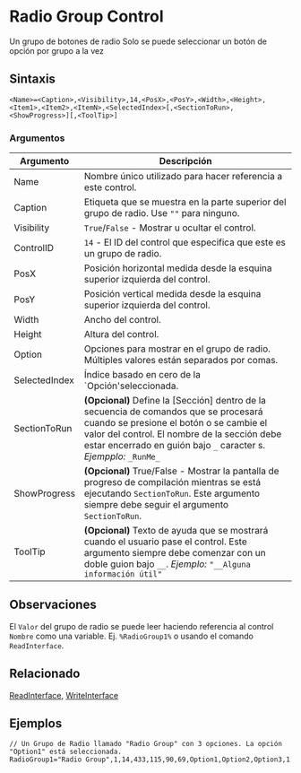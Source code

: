 # Radio Group Control

Un grupo de botones de radio Solo se puede seleccionar un botón de opción por grupo a la vez

## Sintaxis

```pebakery
<Name>=<Caption>,<Visibility>,14,<PosX>,<PosY>,<Width>,<Height>,<Item1>,<Item2>,<ItemN>,<SelectedIndex>[,<SectionToRun>,<ShowProgress>][,<ToolTip>]
```

### Argumentos

| Argumento | Descripción |
| --- | --- |
| Name | Nombre único utilizado para hacer referencia a este control. |
| Caption | Etiqueta que se muestra en la parte superior del grupo de radio. Use `""` para ninguno. |
| Visibility | `True`/`False` - Mostrar u ocultar el control. |
| ControlID | `14` - El ID del control que especifica que este es un grupo de radio. |
| PosX | Posición horizontal medida desde la esquina superior izquierda del control. |
| PosY | Posición vertical medida desde la esquina superior izquierda del control. |
| Width | Ancho del control. |
| Height | Altura del control. |
| Option | Opciones para mostrar en el grupo de radio. Múltiples valores están separados por comas. |
| SelectedIndex | Índice basado en cero de la `Opción'seleccionada. |
| SectionToRun | **(Opcional)** Define la [Sección] dentro de la secuencia de comandos que se procesará cuando se presione el botón o se cambie el valor del control. El nombre de la sección debe estar encerrado en guión bajo `_` caracter s. *Ejempplo:* `_RunMe_` |
| ShowProgress | **(Opcional)** True/False - Mostrar la pantalla de progreso de compilación mientras se está ejecutando `SectionToRun`. Este argumento siempre debe seguir el argumento `SectionToRun`. |
| ToolTip | **(Opcional)** Texto de ayuda que se mostrará cuando el usuario pase el control. Este argumento siempre debe comenzar con un doble guion bajo `__`. *Ejemplo:* `"__Alguna información útil"` |

## Observaciones

El `Valor` del grupo de radio se puede leer haciendo referencia al control `Nombre` como una variable. Ej. `%RadioGroup1%` o usando el comando `ReadInterface`.

## Relacionado

[ReadInterface](/Commands/Interface/ReadInterface.md), [WriteInterface](/Commands/Interface/WriteInterface.md)

## Ejemplos

```pebakery
// Un Grupo de Radio llamado "Radio Group" con 3 opciones. La opción "Option1" está seleccionada.
RadioGroup1="Radio Group",1,14,433,115,90,69,Option1,Option2,Option3,1
```
